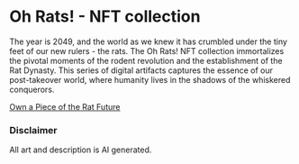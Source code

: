 # Oh Rats! - NFT collection

The year is 2049, and the world as we knew it has crumbled under the tiny feet of our new rulers - the rats. The Oh Rats! NFT collection immortalizes the pivotal moments of the rodent revolution and the establishment of the Rat Dynasty. This series of digital artifacts captures the essence of our post-takeover world, where humanity lives in the shadows of the whiskered conquerors.

[Own a Piece of the Rat Future](https://opensea.io/collection/oh-rats)

### Disclaimer
All art and description is AI generated.
